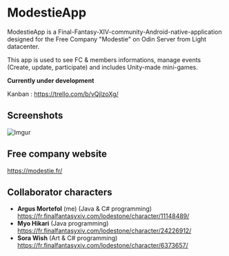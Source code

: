 # ModestieApp

ModestieApp is a Final-Fantasy-XIV-community-Android-native-application designed for the Free Company "Modestie" on Odin Server from Light datacenter.

This app is used to see FC & members informations, manage events (Create, update, participate) and includes Unity-made mini-games.

**Currently under development**

Kanban : https://trello.com/b/vQjlzoXg/

## Screenshots

![Imgur](https://i.imgur.com/XIE1Z0r.png)

## Free company website
https://modestie.fr/

## Collaborator characters

- **Argus Mortefol** (me) (Java & C# programming) https://fr.finalfantasyxiv.com/lodestone/character/11148489/
- **Myo Hikari** (Java programming) https://fr.finalfantasyxiv.com/lodestone/character/24226912/
- **Sora Wish** (Art & C# programming) https://fr.finalfantasyxiv.com/lodestone/character/6373657/
